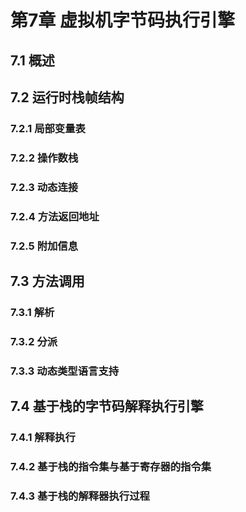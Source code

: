 # 第7章 虚拟机字节码执行引擎

## 7.1 概述

## 7.2 运行时栈帧结构

### 7.2.1 局部变量表

### 7.2.2 操作数栈

### 7.2.3 动态连接

### 7.2.4 方法返回地址

### 7.2.5 附加信息

## 7.3 方法调用

### 7.3.1 解析

### 7.3.2 分派

### 7.3.3 动态类型语言支持

## 7.4 基于栈的字节码解释执行引擎

### 7.4.1 解释执行

### 7.4.2 基于栈的指令集与基于寄存器的指令集

### 7.4.3 基于栈的解释器执行过程

